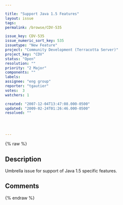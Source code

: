 ```yaml
---

title: "Support Java 1.5 Features"
layout: issue
tags: 
permalink: /browse/CDV-535

issue_key: CDV-535
issue_numeric_sort_key: 535
issuetype: "New Feature"
project: "Community Development (Terracotta Server)"
project_key: "CDV"
status: "Open"
resolution: ""
priority: "2 Major"
components: ""
labels: 
assignee: "eng group"
reporter: "tgautier"
votes:  3
watchers: 1

created: "2007-12-04T13:47:08.000-0500"
updated: "2009-02-24T01:26:46.000-0500"
resolved: ""




---
```


{% raw %}

## Description

<div markdown="1" class="description">

Umbrella issue for support of Java 1.5 specific features.

</div>

## Comments



{% endraw %}
